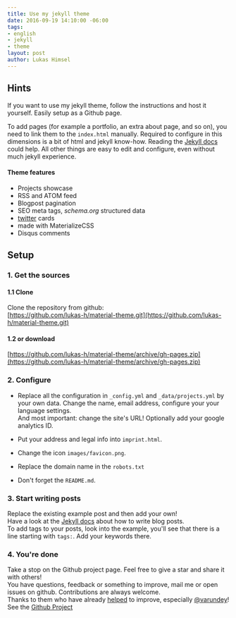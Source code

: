 ```yaml
---
title: Use my jekyll theme
date: 2016-09-19 14:10:00 -06:00
tags:
- english
- jekyll
- theme
layout: post
author: Lukas Himsel
---
```


## Hints

If you want to use my jekyll theme, follow the instructions and host it yourself. Easily setup as a Github page.  

To add pages (for example a portfolio, an extra about page, and so on), you need to link them to the `index.html` manually. Required to configure in this dimensions is a bit of html and jekyll know-how. Reading the [Jekyll docs](http://jekyllrb.com/docs/pages/) could help. All other things are easy to edit and configure, even without much jekyll experience.  

#### Theme features  
- Projects showcase  
- RSS and ATOM feed  
- Blogpost pagination  
- SEO meta tags, *schema.org* structured data  
- [twitter](https://dev.twitter.com/cards/getting-started) cards  
- made with MaterializeCSS
- Disqus comments  

## Setup

### 1. Get the sources

#### 1.1 Clone

Clone the repository from github:  
[https://github.com/lukas-h/material-theme.git](https://github.com/lukas-h/material-theme.git)   

#### 1.2 or download  
[https://github.com/lukas-h/material-theme/archive/gh-pages.zip](https://github.com/lukas-h/material-theme/archive/gh-pages.zip)  

### 2. Configure  
- Replace all the configuration in `_config.yml` and `_data/projects.yml` by your own data. Change the name, email address, configure your your language settings.  
And most important: change the site's URL! Optionally add your google analytics ID.

- Put your address and legal info into `imprint.html`.  

- Change the icon `images/favicon.png`.  

- Replace the domain name in the `robots.txt`

- Don't forget the `README.md`.  

### 3. Start writing posts  
Replace the existing example post and then add your own!  
Have a look at the [Jekyll docs](http://jekyllrb.com/docs/posts/)
about how to write blog posts.  
To add tags to your posts, look into the example, you'll see that there is
a line starting with `tags:`. Add your keywords there. 

### 4. You're done  
Take a stop on the Github project page. Feel free to give a star and share it with others!  
You have questions, feedback or something to improve, mail me or open issues on github. Contributions are always welcome.  
Thanks to them who have already [helped](https://github.com/lukas-h/material-theme/graphs/contributors) to improve, especially [@varundey](https://github.com/varundey)!  
See the [Github Project](https://github.com/lukas-h/material-theme)  

